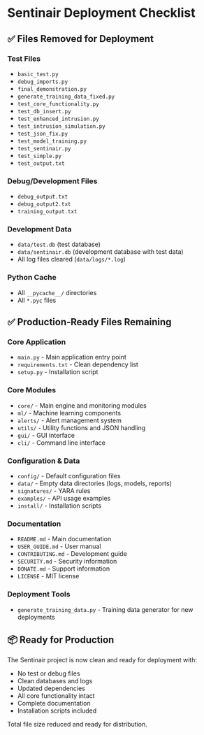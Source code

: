 # Sentinair Deployment Checklist

## ✅ Files Removed for Deployment

### Test Files
- `basic_test.py`
- `debug_imports.py` 
- `final_demonstration.py`
- `generate_training_data_fixed.py`
- `test_core_functionality.py`
- `test_db_insert.py`
- `test_enhanced_intrusion.py`
- `test_intrusion_simulation.py`
- `test_json_fix.py`
- `test_model_training.py`
- `test_sentinair.py`
- `test_simple.py`
- `test_output.txt`

### Debug/Development Files
- `debug_output.txt`
- `debug_output2.txt`
- `training_output.txt`

### Development Data
- `data/test.db` (test database)
- `data/sentinair.db` (development database with test data)
- All log files cleared (`data/logs/*.log`)

### Python Cache
- All `__pycache__/` directories
- All `*.pyc` files

## ✅ Production-Ready Files Remaining

### Core Application
- `main.py` - Main application entry point
- `requirements.txt` - Clean dependency list
- `setup.py` - Installation script

### Core Modules
- `core/` - Main engine and monitoring modules
- `ml/` - Machine learning components
- `alerts/` - Alert management system
- `utils/` - Utility functions and JSON handling
- `gui/` - GUI interface
- `cli/` - Command line interface

### Configuration & Data
- `config/` - Default configuration files
- `data/` - Empty data directories (logs, models, reports)
- `signatures/` - YARA rules
- `examples/` - API usage examples
- `install/` - Installation scripts

### Documentation
- `README.md` - Main documentation
- `USER_GUIDE.md` - User manual
- `CONTRIBUTING.md` - Development guide
- `SECURITY.md` - Security information
- `DONATE.md` - Support information
- `LICENSE` - MIT license

### Deployment Tools
- `generate_training_data.py` - Training data generator for new deployments

## 📦 Ready for Production

The Sentinair project is now clean and ready for deployment with:
- No test or debug files
- Clean databases and logs
- Updated dependencies
- All core functionality intact
- Complete documentation
- Installation scripts included

Total file size reduced and ready for distribution.
